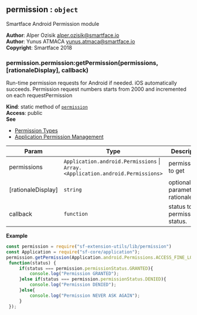 <a name="module_permission"></a>

## permission : <code>object</code>
Smartface Android Permission module

**Author**: Alper Ozisik <alper.ozisik@smartface.io>  
**Author**: Yunus ATMACA <yunus.atmaca@smartface.io>  
**Copyright**: Smartface 2018  
<a name="module_permission.permission_getPermission"></a>

### permission.permission:getPermission(permissions, [rationaleDisplay], callback)
Run-time permission requests for Android if needed. iOS automatically succeeds.
Permission request numbers starts from 2000 and incremented on each requestPermission

**Kind**: static method of [<code>permission</code>](#module_permission)  
**Access**: public  
**See**

- [Permission Types](http://ref.smartface.io/#!/api/Application.android.Permissions)
- [Application Permission Management](https://developer.smartface.io/docs/application-permission-management)


| Param | Type | Description |
| --- | --- | --- |
| permissions | <code>Application.android.Permissions</code> \| <code>Array.&lt;Application.android.Permissions&gt;</code> | permission(s) to get |
| [rationaleDisplay] | <code>string</code> | optional parameter for rationale text |
| callback | <code>function</code> | status to get permission status. |

**Example**  
```js
const permission = require("sf-extension-utils/lib/permission")
const Application = require("sf-core/application");
permission.getPermission(Application.android.Permissions.ACCESS_FINE_LOCATION,
 function(status) {
     if(status === permission.permissionStatus.GRANTED){
         console.log("Permission GRANTED");
     }else if(status === permission.permissionStatus.DENIED){
         console.log("Permission DENIED");
     }else{
         console.log("Permission NEVER ASK AGAIN");
     }
 });
```
